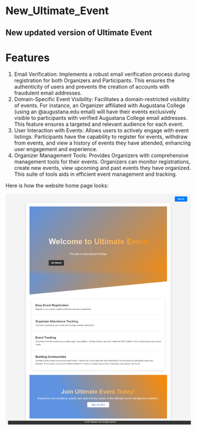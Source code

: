 ﻿# New_Ultimate_Event

 ## New updated version of Ultimate Event

# Features

1. Email Verification: Implements a robust email verification process during registration for both Organizers and Participants. This ensures the authenticity of users and prevents the creation of accounts with fraudulent email addresses.
2. Domain-Specific Event Visibility: Facilitates a domain-restricted visibility of events. For instance, an Organizer affiliated with Augustana College (using an @augustana.edu email) will have their events exclusively visible to participants with verified Augustana College email addresses. This feature ensures a targeted and relevant audience for each event.
3. User Interaction with Events: Allows users to actively engage with event listings. Participants have the capability to register for events, withdraw from events, and view a history of events they have attended, enhancing user engagement and experience.
4. Organizer Management Tools: Provides Organizers with comprehensive management tools for their events. Organizers can monitor registrations, create new events, view upcoming and past events they have organized. This suite of tools aids in efficient event management and tracking.

Here is how the website home page looks:

![Home Page](./Ultimate_Event_Home.png)
